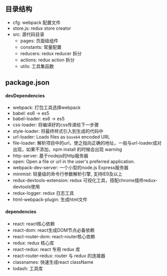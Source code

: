 ## 目录结构
- cfg: webpack 配置文件
- store.js: redux store creator
- src: 源代码目录
    - pages: 页面级组件
    - constants: 常量配置
    - reducers: redux reducer 拆分
    - actions: redux action 拆分
    - utils: 工具集函数


## package.json

#### devDependencies
- webpack: 打包工具选择webpack
- babel: es6 -> es5
- babel-loader: es6 -> es5
- css-loader: 将编译好的css传递给下一步骤
- style-loader: 将最终样式引入到生成的代码中
- url-loader: Loads files as `base64` encoded URL
- file-loader: 解析项目中的url，使之指向正确的地址，一般与url-loader成对出现，如果不添加，npm install 的时候会出现 warning
- http-server: 基于nodejs的http服务器
- open: Open a file or url in the user's preferred application.
- webpack-dev-server: 一个小型的node.js Express服务器
- minimist: 轻量级的命令行参数解析引擎, 支持IE9及以上
- redux-devtools-extension: redux 可视化工具，搭配chrome插件redux-devtools使用
- redux-logger: redux 日志工具
- html-webpack-plugin: 生成html文件

#### dependencies
- react: react核心依赖
- react-dom: react生成DOM节点必备依赖
- react-router-dom: react-router核心依赖
- redux: redux 核心库
- react-redux: react 专用 redux 库
- react-router-redux: router 与 redux 的连接器
- classnames: 快速生成react className
- lodash: 工具库


